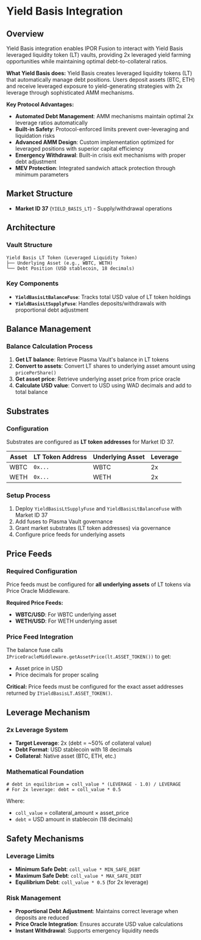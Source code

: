 # Yield Basis Integration

## Overview

Yield Basis integration enables IPOR Fusion to interact with Yield Basis leveraged liquidity token (LT) vaults, providing 2x leveraged yield farming opportunities while maintaining optimal debt-to-collateral ratios.

**What Yield Basis does:**
Yield Basis creates leveraged liquidity tokens (LT) that automatically manage debt positions. Users deposit assets (BTC, ETH) and receive leveraged exposure to yield-generating strategies with 2x leverage through sophisticated AMM mechanisms.

**Key Protocol Advantages:**

-   **Automated Debt Management**: AMM mechanisms maintain optimal 2x leverage ratios automatically
-   **Built-in Safety**: Protocol-enforced limits prevent over-leveraging and liquidation risks
-   **Advanced AMM Design**: Custom implementation optimized for leveraged positions with superior capital efficiency
-   **Emergency Withdrawal**: Built-in crisis exit mechanisms with proper debt adjustment
-   **MEV Protection**: Integrated sandwich attack protection through minimum parameters

## Market Structure

-   **Market ID 37** (`YIELD_BASIS_LT`) - Supply/withdrawal operations

## Architecture

### Vault Structure

```
Yield Basis LT Token (Leveraged Liquidity Token)
├── Underlying Asset (e.g., WBTC, WETH)
└── Debt Position (USD stablecoin, 18 decimals)
```

### Key Components

-   **`YieldBasisLtBalanceFuse`**: Tracks total USD value of LT token holdings
-   **`YieldBasisLtSupplyFuse`**: Handles deposits/withdrawals with proportional debt adjustment

## Balance Management

### Balance Calculation Process

1. **Get LT balance**: Retrieve Plasma Vault's balance in LT tokens
2. **Convert to assets**: Convert LT shares to underlying asset amount using `pricePerShare()`
3. **Get asset price**: Retrieve underlying asset price from price oracle
4. **Calculate USD value**: Convert to USD using WAD decimals and add to total balance

## Substrates

### Configuration

Substrates are configured as **LT token addresses** for Market ID 37.

| Asset | LT Token Address | Underlying Asset | Leverage |
| ----- | ---------------- | ---------------- | -------- |
| WBTC  | `0x...`          | WBTC             | 2x       |
| WETH  | `0x...`          | WETH             | 2x       |

### Setup Process

1. Deploy `YieldBasisLtSupplyFuse` and `YieldBasisLtBalanceFuse` with Market ID 37
2. Add fuses to Plasma Vault governance
3. Grant market substrates (LT token addresses) via governance
4. Configure price feeds for underlying assets

## Price Feeds

### Required Configuration

Price feeds must be configured for **all underlying assets** of LT tokens via Price Oracle Middleware.

**Required Price Feeds:**

-   **WBTC/USD**: For WBTC underlying asset
-   **WETH/USD**: For WETH underlying asset

### Price Feed Integration

The balance fuse calls `IPriceOracleMiddleware.getAssetPrice(lt.ASSET_TOKEN())` to get:

-   Asset price in USD
-   Price decimals for proper scaling

**Critical:** Price feeds must be configured for the exact asset addresses returned by `IYieldBasisLT.ASSET_TOKEN()`.

## Leverage Mechanism

### 2x Leverage System

-   **Target Leverage**: 2x (debt = ~50% of collateral value)
-   **Debt Format**: USD stablecoin with 18 decimals
-   **Collateral**: Native asset (BTC, ETH, etc.)

### Mathematical Foundation

```vyper
# debt in equilibrium = coll_value * (LEVERAGE - 1.0) / LEVERAGE
# For 2x leverage: debt = coll_value * 0.5
```

Where:

-   `coll_value` = collateral_amount × asset_price
-   `debt` = USD amount in stablecoin (18 decimals)

## Safety Mechanisms

### Leverage Limits

-   **Minimum Safe Debt**: `coll_value * MIN_SAFE_DEBT`
-   **Maximum Safe Debt**: `coll_value * MAX_SAFE_DEBT`
-   **Equilibrium Debt**: `coll_value * 0.5` (for 2x leverage)

### Risk Management

-   **Proportional Debt Adjustment**: Maintains correct leverage when deposits are reduced
-   **Price Oracle Integration**: Ensures accurate USD value calculations
-   **Instant Withdrawal**: Supports emergency liquidity needs
